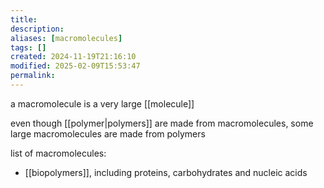 ```yaml
---
title: 
description: 
aliases: [macromolecules]
tags: []
created: 2024-11-19T21:16:10
modified: 2025-02-09T15:53:47
permalink:
---
```


a macromolecule is a very large [[molecule]] 

even though [[polymer|polymers]] are made from macromolecules, some large macromolecules are made from polymers


list of macromolecules:
- [[biopolymers]], including proteins, carbohydrates and nucleic acids
